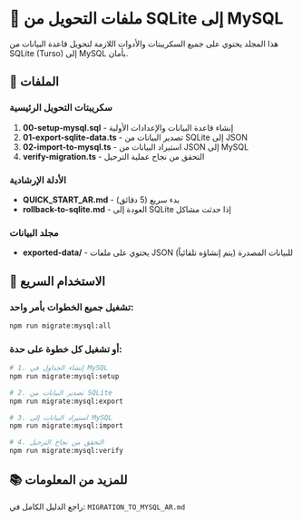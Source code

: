 # 📁 ملفات التحويل من SQLite إلى MySQL

هذا المجلد يحتوي على جميع السكريبتات والأدوات اللازمة لتحويل قاعدة البيانات من SQLite (Turso) إلى MySQL بأمان.

## 📄 الملفات

### سكريبتات التحويل الرئيسية
1. **00-setup-mysql.sql** - إنشاء قاعدة البيانات والإعدادات الأولية
2. **01-export-sqlite-data.ts** - تصدير البيانات من SQLite إلى JSON
3. **02-import-to-mysql.ts** - استيراد البيانات من JSON إلى MySQL
4. **verify-migration.ts** - التحقق من نجاح عملية الترحيل

### الأدلة الإرشادية
- **QUICK_START_AR.md** - بدء سريع (5 دقائق)
- **rollback-to-sqlite.md** - العودة إلى SQLite إذا حدثت مشاكل

### مجلد البيانات
- **exported-data/** - يحتوي على ملفات JSON للبيانات المصدرة (يتم إنشاؤه تلقائياً)

## 🚀 الاستخدام السريع

### تشغيل جميع الخطوات بأمر واحد:
```bash
npm run migrate:mysql:all
```

### أو تشغيل كل خطوة على حدة:
```bash
# 1. إنشاء الجداول في MySQL
npm run migrate:mysql:setup

# 2. تصدير البيانات من SQLite
npm run migrate:mysql:export

# 3. استيراد البيانات إلى MySQL
npm run migrate:mysql:import

# 4. التحقق من نجاح الترحيل
npm run migrate:mysql:verify
```

## 📚 للمزيد من المعلومات
راجع الدليل الكامل في: `MIGRATION_TO_MYSQL_AR.md`
